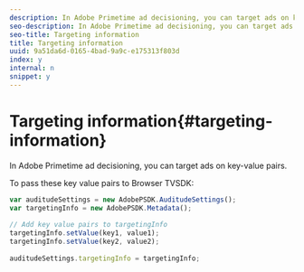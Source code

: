 ```yaml
---
description: In Adobe Primetime ad decisioning, you can target ads on key-value pairs.
seo-description: In Adobe Primetime ad decisioning, you can target ads on key-value pairs.
seo-title: Targeting information
title: Targeting information
uuid: 9a51da6d-0165-4bad-9a9c-e175313f803d
index: y
internal: n
snippet: y
---
```


# Targeting information{#targeting-information}

In Adobe Primetime ad decisioning, you can target ads on key-value pairs.

 To pass these key value pairs to Browser TVSDK: 

```js
var auditudeSettings = new AdobePSDK.AuditudeSettings(); 
var targetingInfo = new AdobePSDK.Metadata(); 
 
// Add key value pairs to targetingInfo 
targetingInfo.setValue(key1, value1); 
targetingInfo.setValue(key2, value2); 
 
auditudeSettings.targetingInfo = targetingInfo;
```

